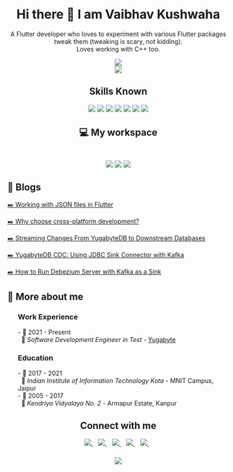 <h1 align='center'>Hi there 👋 I am Vaibhav Kushwaha</h1>

<p align='center'>
  A Flutter developer who loves to experiment with various Flutter packages tweak them (tweaking is scary, not kidding). <br>
  Loves working with C++ too.
</p>

<p align='center'>
  <img src="https://github-readme-stats.vercel.app/api?username=vaibhav-yb&show_icons=true&theme=chartreuse-dark&count_private=true"> <br>
  <img src="https://github-readme-stats.vercel.app/api/top-langs/?username=vaibhav-yb&layout=compact&theme=chartreuse-dark&langs_count=8">
</p>

<h2 align='center'>
  Skills Known
</h2>
<p align='center'>
  <img src="https://img.shields.io/badge/C%2B%2B-00599C?style=for-the-badge&logo=c%2B%2B&logoColor=white">
  <img src="https://img.shields.io/badge/C-00599C?style=for-the-badge&logo=c&logoColor=white">
  <img src="https://img.shields.io/badge/Python-14354C?style=for-the-badge&logo=python&logoColor=white">
  <img src="https://img.shields.io/badge/Dart-0175C2?style=for-the-badge&logo=dart&logoColor=white">
  <img src="https://img.shields.io/badge/Flutter-02569B?style=for-the-badge&logo=flutter&logoColor=white">
  <img src="https://img.shields.io/badge/MongoDB-4EA94B?style=for-the-badge&logo=mongodb&logoColor=white">
  <img src="https://img.shields.io/badge/MySQL-00000F?style=for-the-badge&logo=mysql&logoColor=white">
</p>

<h2 align='center'>
  💻 My workspace<br/><br/>
</h2>
<p align='center'>
  <img src="https://img.shields.io/badge/Windows-0078D6?style=for-the-badge&logo=windows&logoColor=white">
  <img src="https://img.shields.io/badge/Intel-Core_i5_8th-0071C5?style=for-the-badge&logo=intel&logoColor=white">
  <img src="https://img.shields.io/badge/RAM-8GB-%230071C5.svg?&style=for-the-badge&logoColor=white">
</p>

<!--Add something related to what you are currently working on
and make it look beautiful LOL-->

<h2>📰 Blogs</h2>
<p><a href="https://medium.com/@_vaibhavk_/working-with-json-files-in-flutter-45077f9ce7cb">✒️ Working with JSON files in Flutter</a></p>
<p><a href="https://fourpointfour.hashnode.dev/why-choose-cross-platform-development">✒️ Why choose cross-platform development?</a></p>
<p><a href="https://blog.yugabyte.com/streaming-changes-yugabytedb-cdc-downstream-databases/">✒️ Streaming Changes From YugabyteDB to Downstream Databases</a></p>
<p><a href="https://blog.yugabyte.com/yugabytedb-cdc-using-jdbc-sink-connector-kafka/">✒️ YugabyteDB CDC: Using JDBC Sink Connector with Kafka</a></p>
<p><a href="https://blog.yugabyte.com/change-data-capture-cdc-run-debezium-server-kafka-sink/">✒️ How to Run Debezium Server with Kafka as a Sink</a></p>

<h2>🤙 More about me</h2>
<ul>
  <h3>Work Experience</h3>
    - 📆 2021 - Present <br>
     &nbsp; 📍 <em>Software Development Engineer in Test</em> - <a href="https://www.yugabyte.com/">Yugabyte</a> <br>
  <h3>Education</h3>
    - 📆 2017 - 2021 <br>
     &nbsp; 📍 <em>Indian Institute of Information Technology Kota</em> - MNIT Campus, Jaipur <br>
    - 📆 2005 - 2017 <br>
     &nbsp; 📍 <em>Kendriya Vidyalaya No. 2</em> - Armapur Estate, Kanpur
</ul>


<h2 align="center">Connect with me</h2>
<p align='center'>
  <a href="https://www.linkedin.com/in/vaibhavkush">
    <img src="https://img.shields.io/badge/LinkedIn-0077B5?style=for-the-badge&logo=linkedin&logoColor=white">
  </a>&nbsp;&nbsp;
  
  <a href="https://twitter.com/_vaibhavk_">
    <img src="https://img.shields.io/badge/Twitter-1DA1F2?style=for-the-badge&logo=twitter&logoColor=white">
  </a>&nbsp;&nbsp;
  
  <a href="https://hashnode.com/@fourpointfour">
    <img src="https://img.shields.io/badge/Hashnode-2962FF?style=for-the-badge&logo=hashnode&logoColor=white">
  </a>&nbsp;&nbsp;
  
  <a href="https://bitbucket.org/vaibhav-yb/">
    <img src="https://img.shields.io/badge/Bitbucket-330F63?style=for-the-badge&logo=bitbucket&logoColor=white">
  </a>&nbsp;&nbsp;
  
  <a href="https://open.spotify.com/user/31sjdjxxfp6qen2r5xjyldww4cji?si=400f0c9aafe34f31">
    <img src="https://img.shields.io/badge/Spotify-1ED760?&style=for-the-badge&logo=spotify&logoColor=white">
  </a>&nbsp;&nbsp;
  
</p>

<h3 align='center'>
  <img src="http://ForTheBadge.com/images/badges/built-with-science.svg">
</h3>
